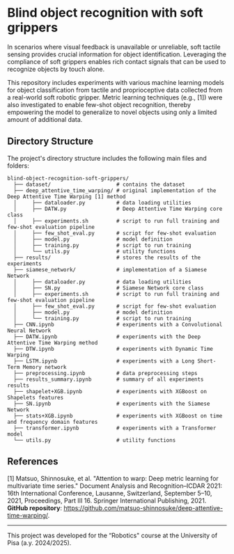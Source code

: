 # Blind object recognition with soft grippers

In scenarios where visual feedback is unavailable or unreliable, soft tactile sensing provides crucial information for object identification. Leveraging the compliance of soft grippers enables rich contact signals that can be used to recognize objects by touch alone.

This repository includes experiments with various machine learning models for object classification from tactile and proprioceptive data collected from a real-world soft robotic gripper. Metric learning techniques (e.g., [1]) were also investigated to enable few-shot object recognition, thereby empowering the model to generalize to novel objects using only a limited amount of additional data.

## Directory Structure

The project's directory structure includes the following main files and folders:
```
blind-object-recognition-soft-grippers/
  ├── dataset/                     # contains the dataset
  ├── deep_attentive_time_warping/ # original implementation of the Deep Attentive Time Warping [1] method
  │     ├── dataloader.py          # data loading utilities
  │     ├── DATW.py                # Deep Attentive Time Warping core class
  │     ├── experiments.sh         # script to run full training and few-shot evaluation pipeline
  │     ├── few_shot_eval.py       # script for few-shot evaluation
  │     ├── model.py               # model definition
  │     ├── training.py            # script to run training
  │     └── utils.py               # utility functions
  ├── results/                     # stores the results of the experiments
  ├── siamese_network/             # implementation of a Siamese Network
  │     ├── dataloader.py          # data loading utilities
  │     ├── SN.py                  # Siamese Network core class
  │     ├── experiments.sh         # script to run full training and few-shot evaluation pipeline
  │     ├── few_shot_eval.py       # script for few-shot evaluation
  │     ├── model.py               # model definition
  │     └── training.py            # script to run training
  ├── CNN.ipynb                    # experiments with a Convolutional Neural Network
  ├── DATW.ipynb                   # experiments with the Deep Attentive Time Warping method
  ├── DTW.ipynb                    # experiments with Dynamic Time Warping
  ├── LSTM.ipynb                   # experiments with a Long Short-Term Memory network
  ├── preprocessing.ipynb          # data preprocessing steps
  ├── results_summary.ipynb        # summary of all experiments results
  ├── shapelet+XGB.ipynb           # experiments with XGBoost on Shapelets features
  ├── SN.ipynb                     # experiments with the Siamese Network
  ├── stats+XGB.ipynb              # experiments with XGBoost on time and frequency domain features
  ├── transformer.ipynb            # experiments with a Transformer model
  └── utils.py                     # utility functions
```

## References

[1] Matsuo, Shinnosuke, et al. "Attention to warp: Deep metric learning for multivariate time series." Document Analysis and Recognition–ICDAR 2021: 16th International Conference, Lausanne, Switzerland, September 5–10, 2021, Proceedings, Part III 16. Springer International Publishing, 2021. **GitHub repository**: https://github.com/matsuo-shinnosuke/deep-attentive-time-warping/.

---

This project was developed for the “Robotics" course at the University of Pisa (a.y. 2024/2025).
